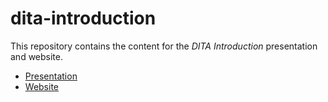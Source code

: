 dita-introduction
=================

This repository contains the content for the *DITA Introduction* presentation and website.

* [Presentation](https://doctales.github.io/dita-introduction/presentation/index.html)
* [Website](https://doctales.github.io/dita-introduction/website/index.html)

